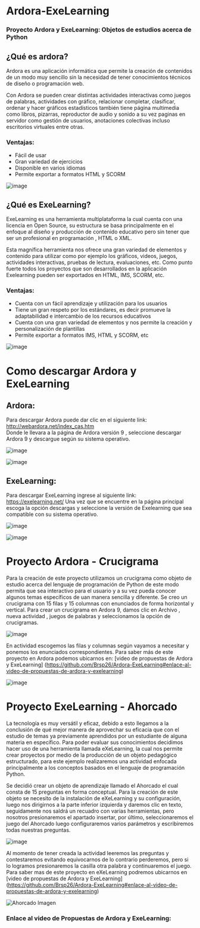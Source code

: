# Ardora-ExeLearning

### Proyecto Ardora y  ExeLearning: Objetos de estudios acerca de Python 

## ¿Qué es ardora?
Ardora es una aplicación informática que permite la creación de contenidos de un modo muy sencillo sin la necesidad de tener conocimientos técnicos de diseño o programación web. 

Con Ardora se pueden crear distintas actividades interactivas como juegos de palabras, actividades con gráfico, relacionar completar, clasificar, ordenar y hacer gráficos estadísticos también tiene página multimedia como libros, pizarras, reproductor de audio y sonido a su vez paginas en servidor como gestión de usuarios, anotaciones colectivas incluso escritorios virtuales entre otras.

### Ventajas: 
-  Fácil de usar
-  Gran variedad de ejercicios
-  Disponible en varios idiomas 
-  Permite exportar a formatos HTML y SCORM

![image](https://user-images.githubusercontent.com/100105228/155635550-d83fb61e-9f29-4040-80db-842f42735faf.png)


## ¿Qué es ExeLearning?
ExeLearning es una herramienta multiplataforma la cual cuenta con una licencia en Open Source, su estructura se basa principalmente en el enfoque al diseño y producción de contenido educativo pero sin tener que ser un profesional en programación , HTML o XML.

Esta magnífica herramienta nos ofrece una gran variedad de elementos y contenido para utilizar como por ejemplo los gráficos, videos, juegos, actividades interactivas, pruebas de lectura, evaluaciones, etc. Como punto fuerte todos los proyectos que son desarrollados en la aplicación Exelearning pueden ser exportados en HTML, IMS, SCORM, etc.

### Ventajas: 
- Cuenta con un fácil aprendizaje y utilización para los usuarios
- Tiene un gran respeto por los estándares, es decir promueve la adaptabilidad e intercambio de los recursos educativos
- Cuenta con una gran variedad de elementos y nos permite la creación y personalización de plantillas
- Permite exportar a formatos IMS, HTML y SCORM, etc 

![image](https://user-images.githubusercontent.com/100105228/155636018-62684300-8206-46af-83c1-eb06c1700358.png)

# Como descargar Ardora y ExeLearning
## Ardora:
Para descargar Ardora puede dar clic en el siguiente link:  http://webardora.net/index_cas.htm  
Donde le llevara a la página  de Ardora versión 9 , seleccione  descargar Ardora 9 y descargue según su sistema operativo. 

![image](https://user-images.githubusercontent.com/100105228/155636556-25808bc0-a490-4e4e-9b1c-8948835ef91d.png)

![image](https://user-images.githubusercontent.com/100105228/155651565-65f4c94e-ed68-4262-b8c7-2d968088052f.png)


## ExeLearning: 
Para descargar ExeLearning ingrese al siguiente link: https://exelearning.net/ 
Una vez que se encuentre en la página principal escoga la opción descargas y seleccione  la versión de Exelearning que sea compatible con su sistema operativo.

![image](https://user-images.githubusercontent.com/100105228/155636836-cb351621-fe32-44eb-82c8-7756c5a87609.png)


![image](https://user-images.githubusercontent.com/100105228/155636845-e1bb42ac-855a-426f-9ac1-7f9038309622.png)



# Proyecto Ardora - Crucigrama 

Para la creación de este proyecto utilizamos un  crucigrama como  objeto de estudio acerca del lenguaje de programación de  Python de este modo  permita que sea interactivo para
el usuario y a su vez pueda conocer algunos temas específicos de uan manera sencilla y diferente. 
Se creo un crucigrama con 15 filas y 15 columnas con enunciados de forma horizontal y vertical.  Para crear un crucigrama en Ardora 9, damos clic en Archivo , nueva actividad , juegos de palabras y seleccionamos la opción de crucigramas.  

![image](https://user-images.githubusercontent.com/100105228/155657871-65c1c877-a3cf-4cc8-8e03-af32cb1e6061.png)

En actividad escogemos las filas y columnas según vayamos a necesitar y ponemos los enunciados correspondientes. 
Para saber más de este proyecto en Ardora podemos ubicarnos en: [video de propuestas de Ardora y ExeLearning] (https://github.com/Brsp26/Ardora-ExeLearning#enlace-al-video-de-propuestas-de-ardora-y-exelearning)

![image](https://user-images.githubusercontent.com/100105228/155747599-15a46347-0063-442b-abc8-feefa0871df9.png)



# Proyecto ExeLearning - Ahorcado

La tecnología es muy versátil y eficaz, debido a esto llegamos a la conclusión de qué mejor manera de aprovechar su eficacia que con el estudio de temas ya previamente
aprendidos por un estudiante de alguna materia en específico. Para poder evaluar sus conocimientos decidimos hacer uso de una herramienta llamada eXeLearning, la cual nos permite crear proyectos por medio de la producción de un objeto pedagógico estructurado, para este ejemplo realizaremos una actividad enfocada principalmente a los conceptos 
basados en el lenguaje de programación Python.

Se decidió crear un objeto de aprendizaje llamado el Ahorcado el cual consta de 15 preguntas en forma conceptual. Para la creación de este objeto se necesito de la instalación
de eXeLearning y su configuración, luego nos dirigirnos a  la parte inferior izquierda y daremos clic en texto, seguidamente nos saldrá un recuadro con varias herramientas,
pero nosotros presionaremos el apartado insertar, por último, seleccionaremos el juego del Ahorcado luego configuraremos varios parámetros y escribiremos todas nuestras
preguntas.

![image](https://user-images.githubusercontent.com/100105228/155748116-abd84236-ad0a-4fff-860b-42c5586929e7.png)


Al momento de tener creada la actividad leeremos las preguntas y contestaremos evitando equivocarnos de lo contrario perderemos, pero si lo logramos presionaremos la casilla
otra palabra y continuaremos el juego.  Para saber mas de este proyecto en eXeLearning podremos ubicarnos en [video de propuestas de Ardora y ExeLearning] (https://github.com/Brsp26/Ardora-ExeLearning#enlace-al-video-de-propuestas-de-ardora-y-exelearning)


![Ahorcado Imagen](https://user-images.githubusercontent.com/100105228/155748037-19097b22-31be-4a64-aaa7-b139139c898f.PNG)




### Enlace al video de Propuestas de Ardora y ExeLearning: 

